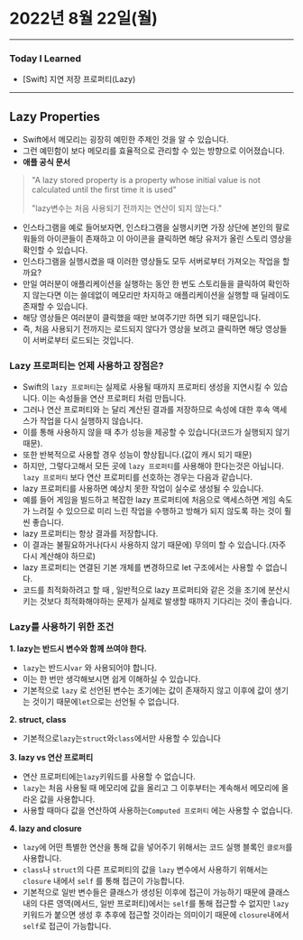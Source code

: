 # 2022년 8월 22일(월)

---

### Today I Learned

- [Swift] 지연 저장 프로퍼티(Lazy)

---

## Lazy Properties

- Swift에서 메모리는 굉장히 예민한 주제인 것을 알 수 있습니다.
- 그런 예민함이 보다 메모리를 효율적으로 관리할 수 있는 방향으로 이어졌습니다.
- **애플 공식 문서**

> "A lazy stored property is a property whose initial value is not calculated until the first time it is used"
>
> "lazy변수는 처음 사용되기 전까지는 연산이 되지 않는다."

- 인스타그램을 예로 들어보자면, 인스타그램을 실행시키면 가장 상단에 본인의 팔로워들의 아이콘들이 존재하고 이 아이콘을 클릭하면 해당 유저가 올린 스토리 영상을 확인할 수 있습니다.
- 인스타그램을 실행시켰을 때 이러한 영상들도 모두 서버로부터 가져오는 작업을 할까요?
- 만일 여러분이 애플리케이션을 실행하는 동안 한 번도 스토리들을 클릭하여 확인하지 않는다면 이는 쓸데없이 메모리만 차지하고 애플리케이션을 실행할 때 딜레이도 존재할 수 있습니다.
- 해당 영상들은 여러분이 클릭했을 때만 보여주기만 하면 되기 때문입니다.
- 즉, 처음 사용되기 전까지는 로드되지 않다가 영상을 보려고 클릭하면 해당 영상들이 서버로부터 로드되는 것입니다.

### **Lazy 프로퍼티는 언제 사용하고 장점은?**

- Swift의 `lazy 프로퍼티`는 실제로 사용될 때까지 프로퍼티 생성을 지연시킬 수 있습니다. 이는 속성들을 연산 프로퍼티 처럼 만듭니다.
- 그러나 연산 프로퍼티와 는 달리 계산된 결과를 저장하므로 속성에 대한 후속 액세스가 작업을 다시 실행하지 않습니다.
- 이를 통해 사용하지 않을 때 추가 성능을 제공할 수 있습니다(코드가 실행되지 않기 때문).
- 또한 반복적으로 사용할 경우 성능이 향상됩니다.(값이 캐시 되기 때문)
- 하지만, 그렇다고해서 모든 곳에 `lazy 프로퍼티`를 사용해야 한다는것은 아닙니다. `lazy 프로퍼티` 보다 연산 프로퍼티를 선호하는 경우는 다음과 같습니다.
- lazy 프로퍼티를 사용하면 예상치 못한 작업이 실수로 생성될 수 있습니다.
- 예를 들어 게임을 빌드하고 복잡한 lazy 프로퍼티에 처음으로 액세스하면 게임 속도가 느려질 수 있으므로 미리 느린 작업을 수행하고 방해가 되지 않도록 하는 것이 훨씬 좋습니다.
- lazy 프로퍼티는 항상 결과를 저장합니다.
- 이 결과는 불필요하거나(다시 사용하지 않기 때문에) 무의미 할 수 있습니다.(자주 다시 계산해야 하므로)
- lazy 프로퍼티는 연결된 기본 개체를 변경하므로 let 구조에서는 사용할 수 없습니다.
- 코드를 최적화하려고 할 때 , 일반적으로 lazy 프로퍼티와 같은 것을 조기에 분산시키는 것보다 최적화해야하는 문제가 실제로 발생할 때까지 기다리는 것이 좋습니다.

### **Lazy를 사용하기 위한 조건**

**1. lazy는 반드시 변수와 함께 쓰여야 한다.**

- `lazy`는 반드시`var` 와 사용되어야 합니다.
- 이는 한 번만 생각해보시면 쉽게 이해하실 수 있습니다.
- 기본적으로 `lazy` 로 선언된 변수는 초기에는 값이 존재하지 않고 이후에 값이 생기는 것이기 때문에`let`으로는 선언될 수 없습니다.

**2. struct, class**

- 기본적으로`lazy`는`struct`와`class`에서만 사용할 수 있습니다

**3. lazy vs 연산 프로퍼티**

- 연산 프로퍼티에는`lazy`키워드를 사용할 수 없습니다.
- `lazy`는 처음 사용될 때 메모리에 값을 올리고 그 이후부터는 계속해서 메모리에 올라온 값을 사용합니다.
- 사용할 때마다 값을 연산하여 사용하는`Computed 프로퍼티` 에는 사용할 수 없습니다.

**4. lazy and closure**

- `lazy`에 어떤 특별한 연산을 통해 값을 넣어주기 위해서는 코드 실행 블록인 `클로저`를 사용합니다.
- `class`나 `struct`의 다른 프로퍼티의 값을 `lazy` 변수에서 사용하기 위해서는 `closure` 내에서 `self` 를 통해 접근이 가능합니다.
- 기본적으로 일반 변수들은 클래스가 생성된 이후에 접근이 가능하기 때문에 클래스 내의 다른 영역(메서드, 일반 프로퍼티)에서는 `self`를 통해 접근할 수 없지만 `lazy`키워드가 붙으면 생성 후 추후에 접근할 것이라는 의미이기 때문에 `closure`내에서 `self`로 접근이 가능합니다.